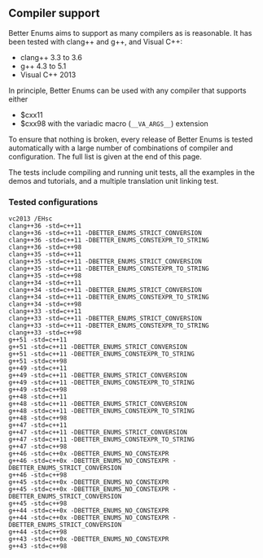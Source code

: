 ## Compiler support

Better Enums aims to support as many compilers as is reasonable. It has been
tested with clang++ and g++, and Visual C++:

  - clang++ 3.3 to 3.6
  - g++ 4.3 to 5.1
  - Visual C++ 2013

In principle, Better Enums can be used with any compiler that supports either

  - $cxx11
  - $cxx98 with the variadic macro (`__VA_ARGS__`) extension

To ensure that nothing is broken, every release of Better Enums is tested
automatically with a large number of combinations of compiler and configuration.
The full list is given at the end of this page.

The tests include compiling and running unit tests, all the examples in the
demos and tutorials, and a multiple translation unit linking test.

### Tested configurations

~~~comment
vc2013 /EHsc
clang++36 -std=c++11
clang++36 -std=c++11 -DBETTER_ENUMS_STRICT_CONVERSION
clang++36 -std=c++11 -DBETTER_ENUMS_CONSTEXPR_TO_STRING
clang++36 -std=c++98
clang++35 -std=c++11
clang++35 -std=c++11 -DBETTER_ENUMS_STRICT_CONVERSION
clang++35 -std=c++11 -DBETTER_ENUMS_CONSTEXPR_TO_STRING
clang++35 -std=c++98
clang++34 -std=c++11
clang++34 -std=c++11 -DBETTER_ENUMS_STRICT_CONVERSION
clang++34 -std=c++11 -DBETTER_ENUMS_CONSTEXPR_TO_STRING
clang++34 -std=c++98
clang++33 -std=c++11
clang++33 -std=c++11 -DBETTER_ENUMS_STRICT_CONVERSION
clang++33 -std=c++11 -DBETTER_ENUMS_CONSTEXPR_TO_STRING
clang++33 -std=c++98
g++51 -std=c++11
g++51 -std=c++11 -DBETTER_ENUMS_STRICT_CONVERSION
g++51 -std=c++11 -DBETTER_ENUMS_CONSTEXPR_TO_STRING
g++51 -std=c++98
g++49 -std=c++11
g++49 -std=c++11 -DBETTER_ENUMS_STRICT_CONVERSION
g++49 -std=c++11 -DBETTER_ENUMS_CONSTEXPR_TO_STRING
g++49 -std=c++98
g++48 -std=c++11
g++48 -std=c++11 -DBETTER_ENUMS_STRICT_CONVERSION
g++48 -std=c++11 -DBETTER_ENUMS_CONSTEXPR_TO_STRING
g++48 -std=c++98
g++47 -std=c++11
g++47 -std=c++11 -DBETTER_ENUMS_STRICT_CONVERSION
g++47 -std=c++11 -DBETTER_ENUMS_CONSTEXPR_TO_STRING
g++47 -std=c++98
g++46 -std=c++0x -DBETTER_ENUMS_NO_CONSTEXPR
g++46 -std=c++0x -DBETTER_ENUMS_NO_CONSTEXPR -DBETTER_ENUMS_STRICT_CONVERSION
g++46 -std=c++98
g++45 -std=c++0x -DBETTER_ENUMS_NO_CONSTEXPR
g++45 -std=c++0x -DBETTER_ENUMS_NO_CONSTEXPR -DBETTER_ENUMS_STRICT_CONVERSION
g++45 -std=c++98
g++44 -std=c++0x -DBETTER_ENUMS_NO_CONSTEXPR
g++44 -std=c++0x -DBETTER_ENUMS_NO_CONSTEXPR -DBETTER_ENUMS_STRICT_CONVERSION
g++44 -std=c++98
g++43 -std=c++0x -DBETTER_ENUMS_NO_CONSTEXPR
g++43 -std=c++98
~~~
